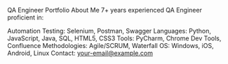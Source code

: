 QA Engineer Portfolio
About Me
7+ years experienced QA Engineer proficient in:

Automation Testing: Selenium, Postman, Swagger
Languages: Python, JavaScript, Java, SQL, HTML5, CSS3
Tools: PyCharm, Chrome Dev Tools, Confluence
Methodologies: Agile/SCRUM, Waterfall
OS: Windows, iOS, Android, Linux
Contact: your-email@example.com

<!--
**AntonZolotarjov/AntonZolotarjov** is a ✨ _special_ ✨ repository because its `README.md` (this file) appears on your GitHub profile.

Here are some ideas to get you started:

- 🔭 I’m currently working on ...
- 🌱 I’m currently learning ...
- 👯 I’m looking to collaborate on ...
- 🤔 I’m looking for help with ...
- 💬 Ask me about ...
- 📫 How to reach me: ...
- 😄 Pronouns: ...
- ⚡ Fun fact: ...
--
